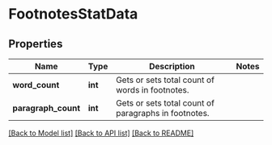 # FootnotesStatData

## Properties
Name | Type | Description | Notes
------------ | ------------- | ------------- | -------------
**word_count** | **int** | Gets or sets total count of words in footnotes. | 
**paragraph_count** | **int** | Gets or sets total count of paragraphs in footnotes. | 

[[Back to Model list]](../README.md#documentation-for-models) [[Back to API list]](../README.md#documentation-for-api-endpoints) [[Back to README]](../README.md)


